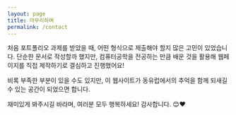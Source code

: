 ```yaml
---
layout: page
title: 마무리하며
permalink: /contact
---
```


처음 포트폴리오 과제를 받았을 때, 어떤 형식으로 제출해야 할지 많은 고민이 있었습니다. 단순한 문서로 작성할까 했지만, 컴퓨터공학을 전공하는 만큼 배운 것을 활용해 웹페이지를 직접 제작하기로 결심하고 진행했어요!

비록 부족한 부분이 있을 수도 있지만, 이 웹사이트가 동유럽에서의 추억을 함께 되새길 수 있는 공간이 되었으면 합니다.

재미있게 봐주시길 바라며, 여러분 모두 행복하세요! 감사합니다. 😊❤️
